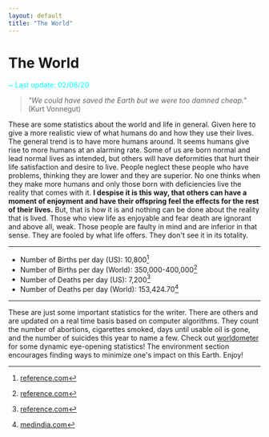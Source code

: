 ```yaml
---
layout: default
title: "The World"
---
```


# The World <i class="fas fa-globe-americas"></i>

<span style="color:#00FFFF">~ Last update: 02/08/20 <i class="fas fa-dharmachakra"></i></span>

> *"We could have saved the Earth but we were too damned cheap."* (Kurt Vonnegut)

These are some statistics about the world and life in general. Given here to give a more realistic view of what humans do and how they use their lives. The general trend is to have more humans around. It seems humans give rise to more humans at an alarming rate. Some of us are born normal and lead normal lives as intended, but others will have deformities that hurt their life satisfaction and desire to live. People neglect these people who have problems, thinking they are lower and they are superior. No one thinks when they make more humans and only those born with deficiencies live the reality that comes with it. **I despise it is this way, that others can have a moment of enjoyment and have their offspring feel the effects for the rest of their lives.** But, that is how it is and nothing can be done about the reality that is lived. Those who view life as enjoyable and fear death are ignorant and above all, weak. Those people are faulty in mind and are inferior in that sense. They are fooled by what life offers. They don't see it in its totality.

---

- Number of Births per day (US): 10,800[^1]
- Number of Births per day (World): 350,000-400,000[^1]
- Number of Deaths per day (US): 7,200[^1]
- Number of Deaths per day (World): 153,424.70[^2]

---

These are just some important statistics for the writer. There are others and are updated on a real time basis based on computer algorithms. They count the number of abortions, cigarettes smoked, days until usable oil is gone, and the number of suicides this year to name a few. Check out [worldometer](https://www.worldometers.info/) for some dynamic eye-opening statistics! The environment section encourages finding ways to minimize one's impact on this Earth. Enjoy!

[^1]: [reference.com](https://www.reference.com/world-view/many-people-born-day-49abe76d1e4be435)
[^2]: [medindia.com](https://www.medindia.net/patients/calculators/world-death-clock.asp)
